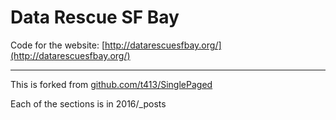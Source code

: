 # Data Rescue SF Bay

Code for the website: [http://datarescuesfbay.org/](http://datarescuesfbay.org/)

---

This is forked from [github.com/t413/SinglePaged](https://github.com/t413/SinglePaged)

Each of the sections is in 2016/_posts
